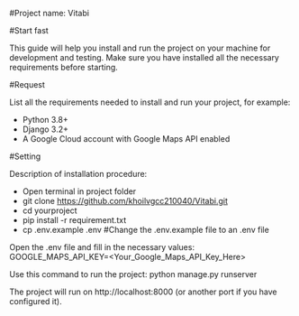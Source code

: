 #Project name: Vitabi

#Start fast

This guide will help you install and run the project on your machine for development and testing. Make sure you have installed all the necessary requirements before starting.

#Request

List all the requirements needed to install and run your project, for example:

- Python 3.8+
- Django 3.2+
- A Google Cloud account with Google Maps API enabled

#Setting

Description of installation procedure:

- Open terminal in project folder
- git clone https://github.com/khoilvgcc210040/Vitabi.git
- cd yourproject
- pip install -r requirement.txt
- cp .env.example .env #Change the .env.example file to an .env file

Open the .env file and fill in the necessary values:
GOOGLE_MAPS_API_KEY=<Your_Google_Maps_API_Key_Here>

Use this command to run the project:
python manage.py runserver

The project will run on http://localhost:8000 (or another port if you have configured it).